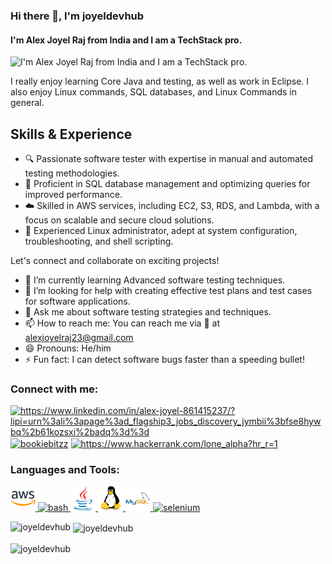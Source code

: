 ### Hi there 👋, I'm joyeldevhub
#### I'm Alex Joyel Raj from India and I am a TechStack pro.
![I'm Alex Joyel Raj from India and I am a TechStack pro.](https://user-images.githubusercontent.com/74038190/212749171-b84692a8-2b04-4e3b-93ca-ac14705da224.gif)

 I really enjoy learning Core Java and testing, as well as work in Eclipse. I also enjoy Linux commands, SQL databases, and Linux Commands in general.

## Skills & Experience
* 🔍 Passionate software tester with expertise in manual and automated testing methodologies. 
* 💾 Proficient in SQL database management and optimizing queries for improved performance.
* ☁️ Skilled in AWS services, including EC2, S3, RDS, and Lambda, with a focus on scalable and secure cloud solutions.
* 🐧 Experienced Linux administrator, adept at system configuration, troubleshooting, and shell scripting.

Let's connect and collaborate on exciting projects!

- 🌱 I’m currently learning Advanced software testing techniques. 
- 🤔 I’m looking for help with creating effective test plans and test cases for software applications. 
- 💬 Ask me about software testing strategies and techniques. 
- 📫 How to reach me: You can reach me via 📧 at alexjoyelraj23@gmail.com 
- 😄 Pronouns: He/him 
- ⚡ Fun fact: I can detect software bugs faster than a speeding bullet! 

<h3 align="left">Connect with me:</h3>
<p align="left">
<a href="https://linkedin.com/in/https://www.linkedin.com/in/alex-joyel-861415237/?lipi=urn%3ali%3apage%3ad_flagship3_jobs_discovery_jymbii%3bfse8hywbq%2b61kozsxi%2badq%3d%3d" target="blank"><img align="center" src="https://raw.githubusercontent.com/rahuldkjain/github-profile-readme-generator/master/src/images/icons/Social/linked-in-alt.svg" alt="https://www.linkedin.com/in/alex-joyel-861415237/?lipi=urn%3ali%3apage%3ad_flagship3_jobs_discovery_jymbii%3bfse8hywbq%2b61kozsxi%2badq%3d%3d" height="30" width="40" /></a>
<a href="https://instagram.com/bookiebitzz" target="blank"><img align="center" src="https://raw.githubusercontent.com/rahuldkjain/github-profile-readme-generator/master/src/images/icons/Social/instagram.svg" alt="bookiebitzz" height="30" width="40" /></a>
<a href="https://www.hackerrank.com/https://www.hackerrank.com/lone_alpha?hr_r=1" target="blank"><img align="center" src="https://raw.githubusercontent.com/rahuldkjain/github-profile-readme-generator/master/src/images/icons/Social/hackerrank.svg" alt="https://www.hackerrank.com/lone_alpha?hr_r=1" height="30" width="40" /></a>
</p>

<h3 align="left">Languages and Tools:</h3>
<p align="left"> <a href="https://aws.amazon.com" target="_blank" rel="noreferrer"> <img src="https://raw.githubusercontent.com/devicons/devicon/master/icons/amazonwebservices/amazonwebservices-original-wordmark.svg" alt="aws" width="40" height="40"/> </a> <a href="https://www.gnu.org/software/bash/" target="_blank" rel="noreferrer"> <img src="https://www.vectorlogo.zone/logos/gnu_bash/gnu_bash-icon.svg" alt="bash" width="40" height="40"/> </a> <a href="https://www.java.com" target="_blank" rel="noreferrer"> <img src="https://raw.githubusercontent.com/devicons/devicon/master/icons/java/java-original.svg" alt="java" width="40" height="40"/> </a> <a href="https://www.linux.org/" target="_blank" rel="noreferrer"> <img src="https://raw.githubusercontent.com/devicons/devicon/master/icons/linux/linux-original.svg" alt="linux" width="40" height="40"/> </a> <a href="https://www.mysql.com/" target="_blank" rel="noreferrer"> <img src="https://raw.githubusercontent.com/devicons/devicon/master/icons/mysql/mysql-original-wordmark.svg" alt="mysql" width="40" height="40"/> </a> <a href="https://www.selenium.dev" target="_blank" rel="noreferrer"> <img src="https://raw.githubusercontent.com/detain/svg-logos/780f25886640cef088af994181646db2f6b1a3f8/svg/selenium-logo.svg" alt="selenium" width="40" height="40"/> </a> </p>

<p><img align="left" src="https://github-readme-stats.vercel.app/api/top-langs?username=joyeldevhub&show_icons=true&locale=en&layout=compact" alt="joyeldevhub" /></p>

<p>&nbsp;<img align="center" src="https://github-readme-stats.vercel.app/api?username=joyeldevhub&show_icons=true&locale=en" alt="joyeldevhub" /></p>

<p><img align="center" src="https://github-readme-streak-stats.herokuapp.com/?user=joyeldevhub&" alt="joyeldevhub" /></p>






























